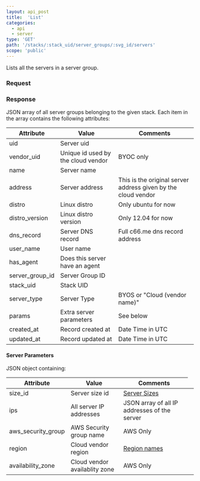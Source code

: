 ```yaml
---
layout: api_post
title:  'List'
categories:
  - api
  - server
type: 'GET'
path: '/stacks/:stack_uid/server_groups/:svg_id/servers'
scope: 'public'
---
```


Lists all the servers in a server group.

### Request

### Response

JSON array of all server groups belonging to the given stack.
Each item in the array contains the following attributes:

<table class="table table-bordered table-striped">
	<thead>
		<tr>
			<th>Attribute</th>
			<th>Value</th>
			<th>Comments</th>
		</tr>
  </thead>
	<tbody>
		<tr><td>uid</td><td>Server uid</td><td></td></tr>
		<tr><td>vendor_uid</td><td>Unique id used by the cloud vendor</td><td>BYOC only</td></tr>
		<tr><td>name</td><td>Server name</td><td></td></tr>
		<tr><td>address</td><td>Server address</td><td>This is the original server address given by the cloud vendor</td></tr>
		<tr><td>distro</td><td>Linux distro</td><td>Only ubuntu for now</td></tr>
		<tr><td>distro_version</td><td>Linux distro version</td><td>Only 12.04 for now</td></tr>
		<tr><td>dns_record</td><td>Server DNS record</td><td>Full c66.me dns record address</td></tr>
		<tr><td>user_name</td><td>User name</td><td></td></tr>
		<tr><td>has_agent</td><td>Does this server have an agent</td><td></td></tr>
		<tr><td>server_group_id</td><td>Server Group ID</td><td></td></tr>
		<tr><td>stack_uid</td><td>Stack UID</td><td></td></tr>
		<tr><td>server_type</td><td>Server Type</td><td>BYOS or "Cloud (vendor name)"</td></tr>
		<tr><td>params</td><td>Extra server parameters</td><td>See below</td></tr>
		<tr><td>created_at</td><td>Record created at</td><td>Date Time in UTC</td></tr>
		<tr><td>updated_at</td><td>Record updated at</td><td>Date Time in UTC</td></tr>
	</tbody>
</table>

#### Server Parameters

JSON object containing:

<table class="table table-bordered table-striped">
	<thead>
		<tr>
			<th>Attribute</th>
			<th>Value</th>
			<th>Comments</th>
		</tr>
  </thead>
	<tbody>
		<tr><td>size_id</td><td>Server size id</td><td><a href="/api/basics/instance-names.html">Server Sizes</a></td></tr>
		<tr><td>ips</td><td>All server IP addresses</td><td>JSON array of all IP addresses of the server</td></tr>
		<tr><td>aws_security_group</td><td>AWS Security group name</td><td>AWS Only</td></tr>
		<tr><td>region</td><td>Cloud vendor region</td><td><a href="/api/basics/instance-regions.html">Region names</a></td></tr>
		<tr><td>availability_zone</td><td>Cloud vendor availablity zone</td><td>AWS Only</td><td></td></tr>
	</tbody>
</table>
